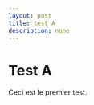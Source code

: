 ```yaml
---
layout: post
title: test A
description: none
---
```


# Test A

Ceci est le premier test.

